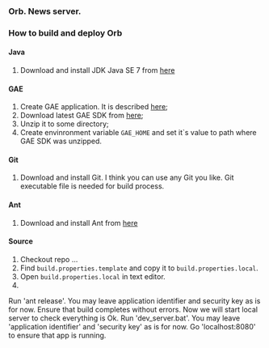 ### Orb. News server.
### How to build and deploy Orb
#### Java
1. Download and install JDK Java SE 7 from [here](http://www.oracle.com/technetwork/java/javase/downloads/jdk7-downloads-1880260.html)
 
#### GAE
1. Create GAE application. It is described [here](https://sites.google.com/site/gdevelopercodelabs/app-engine/creating-your-app-engine-account);
2. Download latest GAE SDK from [here](https://developers.google.com/appengine/downloads#Google_App_Engine_SDK_for_Java);
3. Unzip it to some directory;
3. Create envinronment variable `GAE_HOME` and set it`s value to path where GAE SDK was unzipped.

#### Git 
1. Download and install Git. I think you can use any Git you like. Git executable file is needed for build process.

#### Ant 
1. Download and install Ant from [here](http://ant.apache.org/bindownload.cgi)

#### Source
1. Checkout repo ...
2. Find `build.properties.template` and copy it to `build.properties.local`.
3. Open `build.properties.local` in text editor.
4. 

Run 'ant release'. You may leave application identifier and security key as is for now. Ensure that build completes without errors.
Now we will start local server to check everything is Ok. 
Run 'dev_server.bat'. 
You may leave 'application identifier' and 'security key' as is for now.
Go 'localhost:8080' to ensure that app is running. 
